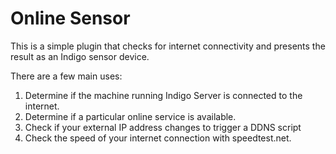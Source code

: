 # Online Sensor

This is a simple plugin that checks for internet connectivity and presents the result as an Indigo sensor device.

There are a few main uses:

1. Determine if the machine running Indigo Server is connected to the internet.
2. Determine if a particular online service is available.
3. Check if your external IP address changes to trigger a DDNS script
4. Check the speed of your internet connection with speedtest.net.
